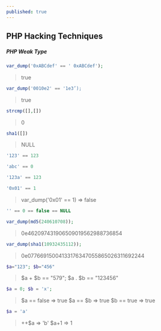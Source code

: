 ```yaml
---
published: true
---
```

## PHP Hacking Techniques

##### PHP Weak Type

```php
var_dump('0xABCdef' == ' 0xABCdef');
```

> true

```php
var_dump('0010e2' == '1e3’);
```

> true

```php
strcmp([],[])
```
> 0

```php
sha1([])
```

> NULL

```php
'123' == 123
```

```php
'abc' == 0
```

```php
'123a' == 123
```

```php
'0x01' == 1
```

> var_dump('0x01' == 1) => false

```php
'' == 0 == false == NULL
```

```php
var_dump(md5(240610708));
```

> 0e462097431906509019562988736854

```php
var_dump(sha1(10932435112));
```

> 0e07766915004133176347055865026311692244

```php
$a="123"; $b="456"
```

> $a + $b == "579";
> $a . $b == "123456"

```php
$a = 0; $b = 'x';
```

> $a == false => true
> $a == $b => true
> $b == true => true

```php
$a = 'a'
```

> ++$a => 'b'
> $a+1 => 1

